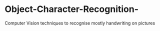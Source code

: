# Object-Character-Recognition-
Computer Vision techniques to recognise mostly handwriting on pictures
